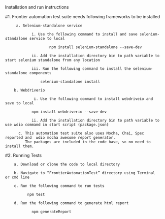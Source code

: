 Installation and run instructions

#1. Frontier automation test suite needs following frameworks to be installed

         a. Selenium-standalone service

                i. Use the following command to install and save selenium-standalone service to local

                        npm install selenium-standalone --save-dev

                ii. Add the installation directory bin to path variable to start selenium standalone from any location

                iii. Run the following command to install the selenium-standalone components

	                selenium-standalone install

        b. Webdriverio
  
                 i. Use the following command to install webdriveio and save to local

          		npm install webdriverio --save-dev

                ii. Add the installation directory bin to path variable to use wdio command in start script (package.json)

          c. This automation test suite also uses Mocha, Chai, Spec reported and  wdio mocha awesome report generator. 
             The packages are included in the code base, so no need to install them.

#2. Running Tests
        
        a. Download or clone the code to local directory

        b. Navigate to “FrontierAutomationTest” directory using Terminal or cmd line

        c. Run the following command to run tests

  	          npm test

        d. Run the following command to generate html report 
   	
                npm generateReport
